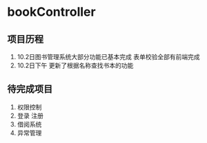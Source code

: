 # bookController
## 项目历程
1. 10.2日图书管理系统大部分功能已基本完成  表单校验全部有前端完成 
2. 10.2日下午 更新了根据名称查找书本的功能

## 待完成项目

1. 权限控制
2. 登录 注册
3. 借阅系统
4. 异常管理
 
